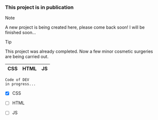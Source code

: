 ### This project is in publication

> [!NOTE]
> A new project is being created here, please come back soon! I will be finished soon...

> [!TIP]
> This project was already completed. Now a few minor cosmetic surgeries are being carried out.

| CSS | HTML | JS |
|---|---|---|

```yarn
Code of DEV
in progress...
```

- [X] CSS
- [ ] HTML
- [ ] JS

